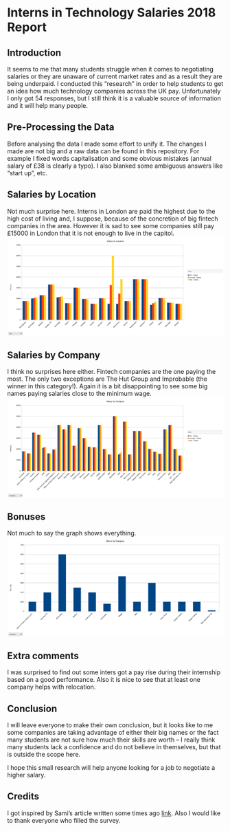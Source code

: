 # Interns in Technology Salaries 2018 Report
## Introduction
It seems to me that many students struggle when it comes to negotiating salaries or they are unaware of current market rates and as a result they are being underpaid. I conducted this “research” in order to help students to get an idea how much technology companies across the UK pay. Unfortunately I only got 54 responses, but I still think it is a valuable source of information and it will help many people.
## Pre-Processing the Data
Before analysing the data I made some effort to unify it. The changes I made are not big and a raw data can be found in this repository. For example I fixed words capitalisation and some obvious mistakes (annual salary of £38 is clearly a typo). I also blanked some ambiguous answers like “start up”, etc.
## Salaries by Location
Not much surprise here. Interns in London are paid the highest due to the high cost of living and, I suppose, because of the concretion of big fintech companies in the area. However it is sad to see some companies still pay £15000 in London that it is not enough to live in the capitol.
![salaries by location](https://github.com/IgWod/interns-salaries-uk-2018/blob/master/salary_by_location.png)
## Salaries by Company
I think no surprises here either. Fintech companies are the one paying the most. The only two exceptions are The Hut Group and Improbable (the winner in this category!). Again it is a bit disappointing to see some big names paying salaries close to the minimum wage.
![salaries by company](https://github.com/IgWod/interns-salaries-uk-2018/blob/master/salary_by_company.png)
## Bonuses
Not much to say the graph shows everything.
![bonus by company](https://github.com/IgWod/interns-salaries-uk-2018/blob/master/bonus_by_company.png)
## Extra comments
I was surprised to find out some inters got a pay rise during their internship based on a good performance. Also it is nice to see that at least one company helps with relocation.
## Conclusion
I will leave everyone to make their own conclusion, but it looks like to me some companies are taking advantage of either their big names or the fact many students are not sure how much their skills are worth – I really think many students lack a confidence and do not believe in themselves, but that is outside the scope here.

I hope this small research will help anyone looking for a job to negotiate a higher salary.
## Credits
I got inspired by Sami’s article written some times ago [link](https://medium.com/@smi_abd/interns-in-tech-salaries-uk-9239c5812294). Also I would like to thank everyone who filled the survey.
